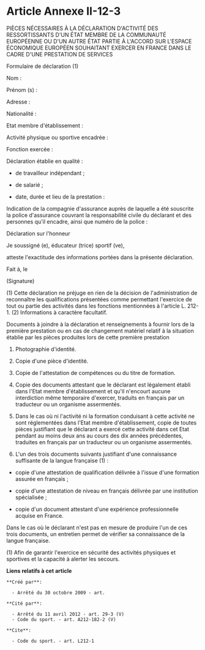 # Article Annexe II-12-3

PIÈCES NÉCESSAIRES À LA DÉCLARATION D'ACTIVITÉ DES RESSORTISSANTS D'UN ÉTAT MEMBRE DE LA COMMUNAUTÉ EUROPÉENNE OU D'UN AUTRE
ÉTAT PARTIE À L'ACCORD SUR L'ESPACE ÉCONOMIQUE EUROPÉEN SOUHAITANT EXERCER EN FRANCE DANS LE CADRE D'UNE PRESTATION DE
SERVICES 

Formulaire de déclaration (1) 

Nom : 

Prénom (s) : 

Adresse : 

Nationalité : 

Etat membre d'établissement : 

Activité physique ou sportive encadrée : 

Fonction exercée : 

Déclaration établie en qualité :

- de travailleur indépendant ;

- de salarié ;

- date, durée et lieu de la prestation : 

Indication de la compagnie d'assurance auprès de laquelle a été souscrite la police d'assurance couvrant la responsabilité
civile du déclarant et des personnes qu'il encadre, ainsi que numéro de la police : 

Déclaration sur l'honneur 

Je soussigné (e), éducateur (trice) sportif (ve), 

atteste l'exactitude des informations portées dans la présente déclaration. 

Fait à, le 

(Signature) 

(1) Cette déclaration ne préjuge en rien de la décision de l'administration de reconnaître les qualifications présentées
comme permettant l'exercice de tout ou partie des activités dans les fonctions mentionnées à l'article L. 212-1. (2)
Informations à caractère facultatif. 

Documents à joindre à la déclaration et renseignements à fournir lors de la première prestation ou en cas de changement
matériel relatif à la situation établie par les pièces produites lors de cette première prestation 

1. Photographie d'identité. 

2. Copie d'une pièce d'identité. 

3. Copie de l'attestation de compétences ou du titre de formation. 

4. Copie des documents attestant que le déclarant est légalement établi dans l'Etat membre d'établissement et qu'il n'encourt
aucune interdiction même temporaire d'exercer, traduits en français par un traducteur ou un organisme assermentés. 

5. Dans le cas où ni l'activité ni la formation conduisant à cette activité ne sont réglementées dans l'Etat membre
d'établissement, copie de toutes pièces justifiant que le déclarant a exercé cette activité dans cet Etat pendant au moins
deux ans au cours des dix années précédentes, traduites en français par un traducteur ou un organisme assermentés. 

6. L'un des trois documents suivants justifiant d'une connaissance suffisante de la langue française (1) :

- copie d'une attestation de qualification délivrée à l'issue d'une formation assurée en français ;

- copie d'une attestation de niveau en français délivrée par une institution spécialisée ;

- copie d'un document attestant d'une expérience professionnelle acquise en France. 

Dans le cas où le déclarant n'est pas en mesure de produire l'un de ces trois documents, un entretien permet de vérifier sa
connaissance de la langue française. 

(1) Afin de garantir l'exercice en sécurité des activités physiques et sportives et la capacité à alerter les secours.

**Liens relatifs à cet article**

	**Créé par**:

	  - Arrêté du 30 octobre 2009 - art.

	**Cité par**:

	  - Arrêté du 11 avril 2012 - art. 29-3 (V)
	  - Code du sport. - art. A212-182-2 (V)

	**Cite**:

	  - Code du sport. - art. L212-1
